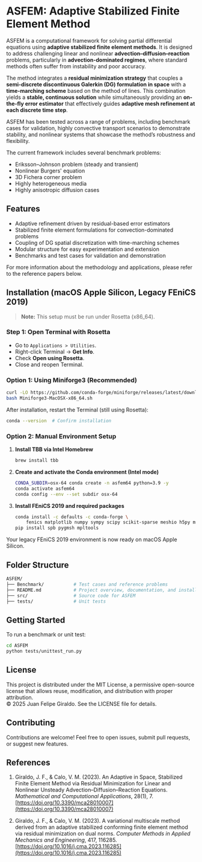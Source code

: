 # ASFEM: Adaptive Stabilized Finite Element Method 

ASFEM is a computational framework for solving partial differential equations using **adaptive stabilized finite element methods**. It is designed to address challenging linear and nonlinear **advection–diffusion–reaction** problems, particularly in **advection-dominated regimes**, where standard methods often suffer from instability and poor accuracy.

The method integrates a **residual minimization strategy** that couples a **semi-discrete discontinuous Galerkin (DG) formulation in space** with a **time-marching scheme** based on the method of lines. This combination yields a **stable, continuous solution** while simultaneously providing an **on-the-fly error estimator** that effectively guides **adaptive mesh refinement at each discrete time step**.

ASFEM has been tested across a range of problems, including benchmark cases for validation, highly convective transport scenarios to demonstrate stability, and nonlinear systems that showcase the method’s robustness and flexibility.

The current framework includes several benchmark problems:
- Eriksson–Johnson problem (steady and transient)
- Nonlinear Burgers' equation
- 3D Fichera corner problem
- Highly heterogeneous media
- Highly anisotropic diffusion cases

## Features

- Adaptive refinement driven by residual-based error estimators
- Stabilized finite element formulations for convection-dominated problems
- Coupling of DG spatial discretization with time-marching schemes
- Modular structure for easy experimentation and extension
- Benchmarks and test cases for validation and demonstration

For more information about the methodology and applications, please refer to the reference papers below.

## Installation (macOS Apple Silicon, Legacy FEniCS 2019)

> **Note:** This setup must be run under Rosetta (x86_64).

### Step 1: Open Terminal with Rosetta

- Go to `Applications > Utilities`.
- Right-click Terminal → **Get Info**.
- Check **Open using Rosetta**.
- Close and reopen Terminal.

### Option 1: Using Miniforge3 (Recommended)

```bash
curl -LO https://github.com/conda-forge/miniforge/releases/latest/download/Miniforge3-MacOSX-x86_64.sh
bash Miniforge3-MacOSX-x86_64.sh
```

After installation, restart the Terminal (still using Rosetta):

```bash
conda --version  # Confirm installation
```

### Option 2: Manual Environment Setup

1. **Install TBB via Intel Homebrew**
   ```bash
   brew install tbb
   ```

2. **Create and activate the Conda environment (Intel mode)**
   ```bash
   CONDA_SUBDIR=osx-64 conda create -n asfem64 python=3.9 -y
   conda activate asfem64
   conda config --env --set subdir osx-64
   ```

3. **Install FEniCS 2019 and required packages**
   ```bash
   conda install -c defaults -c conda-forge \
       fenics matplotlib numpy sympy scipy scikit-sparse meshio h5py mpi4py -y
   pip install spb pygmsh mpltools
   ```

Your legacy FEniCS 2019 environment is now ready on macOS Apple Silicon.

## Folder Structure

```bash
ASFEM/
├── Benchmark/           # Test cases and reference problems
├── README.md            # Project overview, documentation, and installation
├── src/                 # Source code for ASFEM
├── tests/               # Unit tests
```

## Getting Started

To run a benchmark or unit test:

```bash
cd ASFEM
python tests/unittest_run.py  
```

## License

This project is distributed under the MIT License, a permissive open-source license that allows reuse, modification, and distribution with proper attribution.  
© 2025 Juan Felipe Giraldo. See the LICENSE file for details.

## Contributing

Contributions are welcome! Feel free to open issues, submit pull requests, or suggest new features.

## References

1. Giraldo, J. F., & Calo, V. M. (2023). An Adaptive in Space, Stabilized Finite Element Method via Residual Minimization for Linear and Nonlinear Unsteady Advection–Diffusion–Reaction Equations. *Mathematical and Computational Applications*, 28(1), 7. [https://doi.org/10.3390/mca28010007](https://doi.org/10.3390/mca28010007)

2. Giraldo, J. F., & Calo, V. M. (2023). A variational multiscale method derived from an adaptive stabilized conforming finite element method via residual minimization on dual norms. *Computer Methods in Applied Mechanics and Engineering*, 417, 116285. [https://doi.org/10.1016/j.cma.2023.116285](https://doi.org/10.1016/j.cma.2023.116285)

